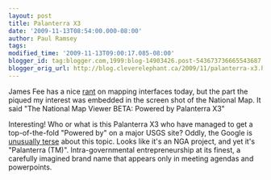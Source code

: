 ```yaml
---
layout: post
title: Palanterra X3
date: '2009-11-13T08:54:00.000-08:00'
author: Paul Ramsey
tags: 
modified_time: '2009-11-13T09:00:17.085-08:00'
blogger_id: tag:blogger.com,1999:blog-14903426.post-543673736665543687
blogger_orig_url: http://blog.cleverelephant.ca/2009/11/palanterra-x3.html
---
```


James Fee has a nice [rant](http://www.spatiallyadjusted.com/2009/11/13/the-map-bar-has-to-go/) on mapping interfaces today, but the part the piqued my interest was embedded in the screen shot of the National Map. It said "The National Map Viewer BETA: Powered by Palanterra X3"

Interesting! Who or what is this Palanterra X3 who have managed to get a top-of-the-fold "Powered by" on a major USGS site? Oddly, the Google is [unusually terse](http://www.google.com/search?q=palanterra+x3) about this topic. Looks like it's an NGA project, and yet it's "Palanterra (TM)". Intra-governmental entrepreneurship at its finest, a carefully imagined brand name that appears only in meeting agendas and powerpoints.

